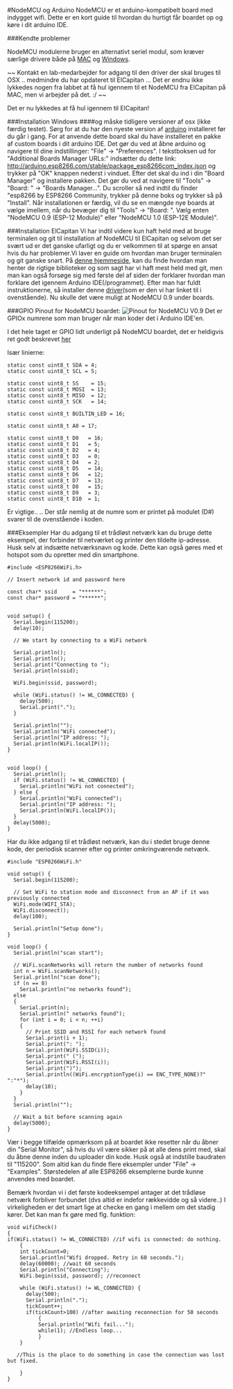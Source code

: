#NodeMCU og Arduino
NodeMCU er et arduino-kompatibelt board med indygget wifi. Dette er en kort guide til hvordan du hurtigt får boardet op og køre i dit arduino IDE.

###Kendte problemer

NodeMCU modulerne bruger en alternativt seriel modul, som kræver særlige drivere både på [MAC](http://blog.sengotta.net/signed-mac-os-driver-for-winchiphead-ch340-serial-bridge/) og [Windows](http://www.wch.cn/download/CH341SER_EXE.html). 

~~ Kontakt en lab-medarbejder for adgang til den driver der skal bruges til OSX .. medmindre du har opdateret til ElCapitan ... Det er endnu ikke lykkedes nogen fra labbet at få hul igennem til et NodeMCU fra ElCapitan på MAC, men vi arbejder på det. :/ ~~

Det er nu lykkedes at få hul igennem til ElCapitan!


###Installation Windows 
####og måske tidligere versioner af osx (ikke færdig testet).
Sørg for at du har den nyeste version af [arduino](https://www.arduino.cc/en/Main/Software) installeret før du går i gang.
For at anvende dette board skal du have installeret en pakke af custom boards i dit arduino IDE. Det gør du ved at åbne arduino og navigere til dine indstillinger: "File" -> "Preferences". I tekstboksen ud for "Additional Boards Manager URLs:" indsætter du dette link: http://arduino.esp8266.com/stable/package_esp8266com_index.json og trykker på "OK" knappen nederst i vinduet.
Efter det skal du ind i din "Board Manager" og installere pakken. Det gør du ved at navigere til "Tools" -> "Board: " -> "Boards Manager...". Du scroller så ned indtil du finder "esp8266 by ESP8266 Community, trykker på denne boks og trykker så på "Install". Når installationen er færdig, vil du se en mængde nye boards at vælge imellem, når du bevæger dig til "Tools" -> "Board: ". Vælg enten "NodeMCU 0.9 (ESP-12 Module)" eller "NodeMCU 1.0 (ESP-12E Module)".

###Installation ElCapitan
Vi har indtil videre kun haft held med at bruge terminalen og git til installation af NodeMCU til ElCapitan og selvom det ser svært ud er det ganske ufarligt og du er velkommen til at spørge en ansat hvis du har problemer.Vi laver en guide om hvordan man bruger terminalen og git ganske snart. 
På [denne hjemmeside](http://esp8266.github.io/Arduino/versions/2.1.0/doc/installing.html#boards-manager), kan du finde hvordan man henter de rigtige biblioteker og som sagt har vi haft mest held med git, men man kan også forsøge sig med første del af siden der forklarer hvordan man forklare det igennem Arduino IDE(/programmet).
Efter man har fuldt instruktionerne, så installer denne [driver](http://blog.sengotta.net/signed-mac-os-driver-for-winchiphead-ch340-serial-bridge/)(som er den vi har linket til i ovenstående).
Nu skulle det være muligt at NodeMCU 0.9 under boards.


###GPIO
Pinout for NodeMCU boardet:
![Pinout for NodeMCU V0.9](http://ddlab.dk/Node-MCU-Pin-Out-Diagram1.png)
Det er GPIOx numrene som man bruger når man koder det i Arduino IDE'en.

I det hele taget er GPIO lidt underligt på NodeMCU boardet, det er heldigvis ret godt beskrevet [her](https://github.com/esp8266/Arduino/blob/master/variants/nodemcu/pins_arduino.h#L37-L59)

Især linierne:

```
static const uint8_t SDA = 4;
static const uint8_t SCL = 5;

static const uint8_t SS    = 15;
static const uint8_t MOSI  = 13;
static const uint8_t MISO  = 12;
static const uint8_t SCK   = 14;

static const uint8_t BUILTIN_LED = 16;

static const uint8_t A0 = 17;

static const uint8_t D0   = 16;
static const uint8_t D1   = 5;
static const uint8_t D2   = 4;
static const uint8_t D3   = 0;
static const uint8_t D4   = 2;
static const uint8_t D5   = 14;
static const uint8_t D6   = 12;
static const uint8_t D7   = 13;
static const uint8_t D8   = 15;
static const uint8_t D9   = 3;
static const uint8_t D10  = 1;
```
Er vigtige.. .. Der står nemlig at de numre som er printet på modulet (D#) svarer til de ovenstående i koden.

###Eksempler
Har du adgang til et trådløst netværk kan du bruge dette eksempel, der forbinder til netværket og printer den tildelte ip-adresse. Husk selv at indsætte netværksnavn og kode. Dette kan også gøres med et hotspot som du opretter med din smartphone.

```
#include <ESP8266WiFi.h>

// Insert network id and password here

const char* ssid     = "******";
const char* password = "******";


void setup() {
  Serial.begin(115200);
  delay(10);

  // We start by connecting to a WiFi network

  Serial.println();
  Serial.println();
  Serial.print("Connecting to ");
  Serial.println(ssid);

  WiFi.begin(ssid, password);

  while (WiFi.status() != WL_CONNECTED) {
    delay(500);
    Serial.print(".");
  }

  Serial.println("");
  Serial.println("WiFi connected");
  Serial.println("IP address: ");
  Serial.println(WiFi.localIP());
}


void loop() {
  Serial.println();
  if (WiFi.status() != WL_CONNECTED) {
    Serial.println("WiFi not connected");
  } else {
    Serial.println("WiFi connected");
    Serial.println("IP address: ");
    Serial.println(WiFi.localIP());
  }
  delay(5000);
}
```

Har du ikke adgang til et trådløst netværk, kan du i stedet bruge denne kode, der periodisk scanner efter og printer omkringværende netværk.

```
#include "ESP8266WiFi.h"

void setup() {
  Serial.begin(115200);

  // Set WiFi to station mode and disconnect from an AP if it was previously connected
  WiFi.mode(WIFI_STA);
  WiFi.disconnect();
  delay(100);

  Serial.println("Setup done");
}

void loop() {
  Serial.println("scan start");

  // WiFi.scanNetworks will return the number of networks found
  int n = WiFi.scanNetworks();
  Serial.println("scan done");
  if (n == 0)
    Serial.println("no networks found");
  else
  {
    Serial.print(n);
    Serial.println(" networks found");
    for (int i = 0; i < n; ++i)
    {
      // Print SSID and RSSI for each network found
      Serial.print(i + 1);
      Serial.print(": ");
      Serial.print(WiFi.SSID(i));
      Serial.print(" (");
      Serial.print(WiFi.RSSI(i));
      Serial.print(")");
      Serial.println((WiFi.encryptionType(i) == ENC_TYPE_NONE)?" ":"*");
      delay(10);
    }
  }
  Serial.println("");

  // Wait a bit before scanning again
  delay(5000);
}
```

Vær i begge tilfælde opmærksom på at boardet ikke resetter når du åbner din "Serial Monitor", så hvis du vil være sikker på at alle dens print med, skal du åbne denne inden du uploader din kode. Husk også at indstille baudraten til "115200".
Som altid kan du finde flere eksempler under "File" -> "Examples". Størstedelen af alle ESP8266 eksemplerne burde kunne anvendes med boardet.

Bemærk hvordan vi i det første kodeeksempel antager at det trådløse netværk forbliver forbundet (dvs altid er indefor rækkevidde og så videre..) I virkeligheden er det smart lige at checke en gang i mellem om det stadig kører. Det kan man fx gøre med flg. funktion:
```
void wifiCheck()
{
if(WiFi.status() != WL_CONNECTED) //if wifi is connected: do nothing.
	{
  	int tickCount=0;
  	Serial.println("Wifi dropped. Retry in 60 seconds.");
	delay(60000); //wait 60 seconds
  	Serial.println("Connecting");
	WiFi.begin(ssid, password); //reconnect

  	while (WiFi.status() != WL_CONNECTED) {
      delay(500);
      Serial.println(".");
      tickCount++;
      if(tickCount>100) //after awaiting reconnection for 50 seconds
    	  {
          Serial.println("Wifi fail...");
          while(1); //Endless loop...
      	  }
   	}

   //This is the place to do something in case the connection was lost but fixed.

	}
}
```